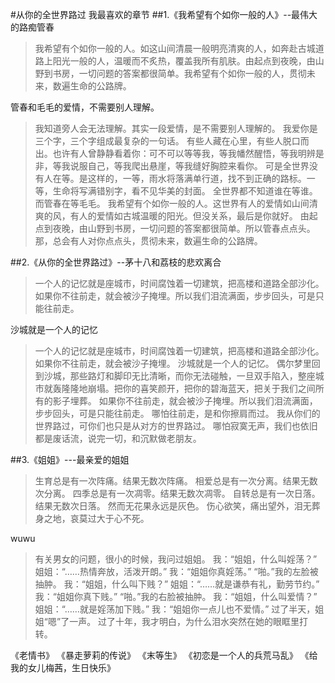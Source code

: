 #从你的全世界路过
我最喜欢的章节
##1.《我希望有个如你一般的人》--最伟大的路痴管春
> 我希望有个如你一般的人。如这山间清晨一般明亮清爽的人，如奔赴古城道路上阳光一般的人，温暖而不炙热，覆盖我所有肌肤。由起点到夜晚，由山野到书房，一切问题的答案都很简单。我希望有个如你一般的人，贯彻未来，数遍生命的公路牌。

管春和毛毛的爱情，不需要别人理解。

>我知道旁人会无法理解。其实一段爱情，是不需要别人理解的。
我爱你是三个字，三个字组成最复杂的一句话。
有些人藏在心里，有些人脱口而出。也许有人曾静静看着你：可不可以等等我，等我幡然醒悟，等我明辨是非，等我说服自己，等我爬出悬崖，等我缝好胸腔来看你。
可是全世界没有人在等。是这样的，一等，雨水将落满单行道，找不到正确的路标。一等，生命将写满错别字，看不见华美的封面。
全世界都不知道谁在等谁。
而管春在等毛毛。
我希望有个如你一般的人。这世界有人的爱情如山间清爽的风，有人的爱情如古城温暖的阳光。但没关系，最后是你就好。
由起点到夜晚，由山野到书房，一切问题的答案都很简单。所以管春点点头。
那，总会有人对你点点头，贯彻未来，数遍生命的公路牌。

##2.《从你的全世界路过》--茅十八和荔枝的悲欢离合

>一个人的记忆就是座城市，时间腐蚀着一切建筑，把高楼和道路全部沙化。如果你不往前走，就会被沙子掩埋。所以我们泪流满面，步步回头，可是只能往前走。

沙城就是一个人的记忆

>一个人的记忆就是座城市，时间腐蚀着一切建筑，把高楼和道路全部沙化。如果你不往前走，就会被沙子掩埋。
 沙城就是一个人的记忆。
偶尔梦里回到沙城，那些路灯和脚印无比清晰，而你无法碰触，一旦双手陷入，整座城市就轰隆隆地崩塌。把你的喜笑颜开，把你的碧海蓝天，把关于我们之间所有的影子埋葬。
如果你不往前走，就会被沙子掩埋。所以我们泪流满面，步步回头，可是只能往前走。
哪怕往前走，是和你擦肩而过。
我从你们的世界路过，可你们也只是从对方的世界路过。
哪怕寂寞无声，我们也依旧都是废话流，说完一切，和沉默做老朋友。

##3.《姐姐》---最亲爱的姐姐
>生育总是有一次阵痛。结果无数次阵痛。
相爱总是有一次分离。结果无数次分离。
四季总是有一次凋零。结果无数次凋零。
自转总是有一次日落。结果无数次日落。
然而无花果永远是灰色。
伤心欲笑，痛出望外，泪无葬身之地，哀莫过大于心不死。

wuwu

>有关男女的问题，很小的时候，我问过姐姐。
我：“姐姐，什么叫婬荡？”
 姐姐：“……热情奔放，活泼开朗。”
我：“姐姐你真婬荡。”
“啪。”我的左脸被抽肿。
 我：“姐姐，什么叫下贱？”
姐姐：“……就是谦恭有礼，勤劳节约。”
我：“姐姐你真下贱。”
“啪。”我的右脸被抽肿。
我：“姐姐，什么叫爱情？”
 姐姐：“……就是婬荡加下贱。”
我：“姐姐你一点儿也不爱情。”
过了半天，姐姐“嗯”了一声。
过了十年，我才明白，为什么泪水突然在她的眼眶里打转。

《老情书》
《暴走萝莉的传说》
《末等生》
《初恋是一个人的兵荒马乱》
《给我的女儿梅茜，生日快乐》

